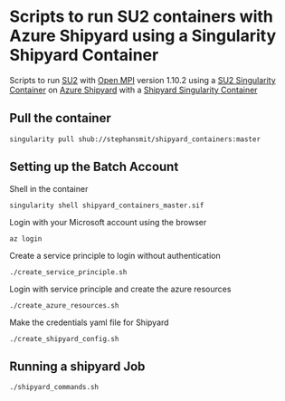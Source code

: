 # Scripts to run SU2 containers with Azure Shipyard using a Singularity Shipyard Container

Scripts to run [SU2](https://su2code.github.io/) with [Open MPI](https://www.open-mpi.org/) version 1.10.2 using a [SU2 Singularity Container](https://github.com/stephansmit/su2_containers) on [Azure Shipyard](https://batch-shipyard.readthedocs.io/en/latest/00-introduction/") with a [Shipyard Singularity Container](https://github.com/stephansmit/shipyard_containers)

## Pull the container
~~~~
singularity pull shub://stephansmit/shipyard_containers:master
~~~~

## Setting up the Batch Account
Shell in the container
~~~~
singularity shell shipyard_containers_master.sif 
~~~~

Login with your Microsoft account using the browser
~~~~
az login
~~~~

Create a service principle to login without authentication
~~~~
./create_service_principle.sh
~~~~

Login with service principle and create the azure resources
~~~~
./create_azure_resources.sh
~~~~


Make the credentials yaml file for Shipyard
~~~~
./create_shipyard_config.sh
~~~~

## Running a shipyard Job

~~~
./shipyard_commands.sh
~~~

